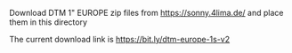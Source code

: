 Download DTM 1" EUROPE zip files from https://sonny.4lima.de/ and place them in this directory

The current download link is https://bit.ly/dtm-europe-1s-v2


